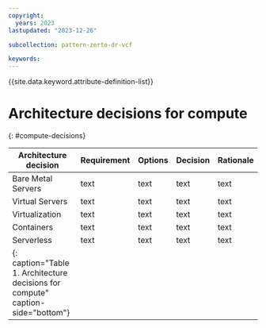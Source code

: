 ```yaml
---
copyright:
  years: 2023
lastupdated: "2023-12-26"

subcollection: pattern-zerto-dr-vcf

keywords:
---
```

{{site.data.keyword.attribute-definition-list}}

# Architecture decisions for compute

{: #compute-decisions}

<!-- below is a placeholder for all compute domain decisions  Remove the domains that are not in scope.  If there are decisions
that need to be added (e.g. platform dependent) add additional rows-->

| Architecture decision                                                           | Requirement | Options | Decision | Rationale |
| ------------------------------------------------------------------------------- | ----------- | ------- | -------- | --------- |
| Bare Metal Servers                                                              | text        | text    | text     | text      |
| Virtual Servers                                                                 | text        | text    | text     | text      |
| Virtualization                                                                  | text        | text    | text     | text      |
| Containers                                                                      | text        | text    | text     | text      |
| Serverless                                                                      | text        | text    | text     | text      |
| {: caption="Table 1. Architecture decisions for compute" caption-side="bottom"} |             |         |          |           |
